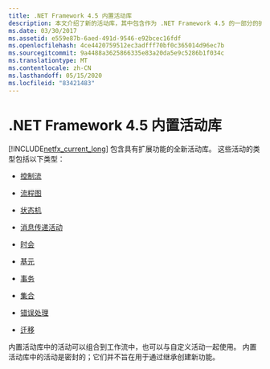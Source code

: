 ```yaml
---
title: .NET Framework 4.5 内置活动库
description: 本文介绍了新的活动库，其中包含作为 .NET Framework 4.5 的一部分的扩展功能。
ms.date: 03/30/2017
ms.assetid: e559e87b-6aed-491d-9546-e92bcec16fdf
ms.openlocfilehash: 4ce4420759512ec3adfff70bf0c365014d96ec7b
ms.sourcegitcommit: 9a4488a3625866335e83a20da5e9c5286b1f034c
ms.translationtype: MT
ms.contentlocale: zh-CN
ms.lasthandoff: 05/15/2020
ms.locfileid: "83421483"
---
```

# <a name="net-framework-45-built-in-activity-library"></a>.NET Framework 4.5 内置活动库

[!INCLUDE[netfx_current_long](../../../includes/netfx-current-long-md.md)] 包含具有扩展功能的全新活动库。 这些活动的类型包括以下类型：

- [控制流](control-flow-activities-in-wf.md)

- [流程图](flowchart-activities-in-wf.md)

- [状态机](state-machine-activities-in-wf.md)

- [消息传递活动](../wcf/feature-details/messaging-activities.md)

- [时会](runtime-activities-in-wf.md)

- [基元](primitives-activities-in-wf.md)

- [事务](transaction-activities-in-wf.md)

- [集合](collection-activities-in-wf.md)

- [错误处理](error-handling-activities-in-wf.md)

- [迁移](migration-activity-in-wf.md)

内置活动库中的活动可以组合到工作流中，也可以与自定义活动一起使用。 内置活动库中的活动是密封的；它们并不旨在用于通过继承创建新功能。

